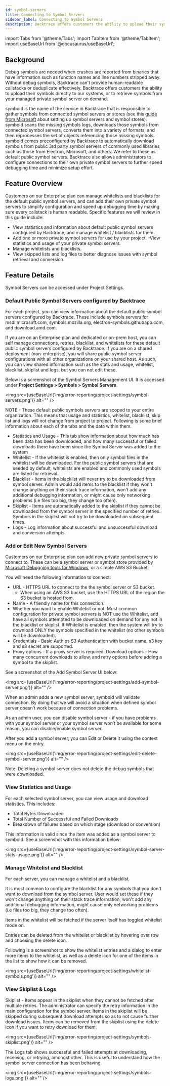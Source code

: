 ```yaml
---
id: symbol-servers
title: Connecting to Symbol Servers
sidebar_label: Connecting to Symbol Servers
description: Backtrace offers customers the ability to upload their symbols directly to our systems, or to retrieve symbols from your managed private symbol server on demand.
---
```

import Tabs from '@theme/Tabs';
import TabItem from '@theme/TabItem';
import useBaseUrl from '@docusaurus/useBaseUrl';

## Background
Debug symbols are needed when crashes are reported from binaries that have information such as function names and line numbers stripped away. Without debug symbols, Backtrace can't provide human-readable callstacks or deduplicate effectively. Backtrace offers customers the ability to upload their symbols directly to our systems, or to retrieve symbols from your managed private symbol server on demand.

symbold is the name of the service in Backtrace that is responsible to gather symbols from connected symbol servers or stores (see this [guide from Microsoft](https://docs.microsoft.com/en-us/windows/win32/debug/symbol-servers-and-symbol-stores) about setting up symbol servers and symbol stores). symbold scans the missing symbols logs, downloads those symbols from connected symbol servers, converts them into a variety of formats, and then reprocesses the set of objects referencing those missing symbols. symbold comes preconfigured by Backtrace to automatically download symbols from public 3rd party symbol servers of commonly used libraries such as those from Electron, Microsoft, and others. We refer to these as default public symbol servers. Backtrace also allows administrators to configure connections to their own private symbol servers to further speed debugging time and minimize setup effort.

## Feature Overview
Customers on our Enterprise plan can manage whitelists and blacklists for the default public symbol servers, and can add their own private symbol servers to simplify configuration and speed up debugging time by making sure every callstack is human readable. Specific features we will review in this guide include:
- View statistics and information about default public symbol servers configured by Backtrace, and manage whitelist / blacklists for them.
- Add one or more private symbol servers for use by your project.
 -View statistics and usage of your private symbol servers.
- Manage whitelists and blacklists.
- View skipped lists and log files to better diagnose issues with symbol retrieval and conversion.

## Feature Details
Symbol Servers can be accessed under Project Settings.

### Default Public Symbol Servers configured by Backtrace
For each project, you can view information about the default public symbol servers configured by Backtrace. These include symbols servers for msdl.microsoft.com, symbols.mozilla.org, electron-symbols.githubapp.com, and download.amd.com.

If you are on an Enterprise plan and dedicated or on-prem host, you can self manage connections, retries, blacklist, and whitelists for these default public symbol servers configured by Backtrace. If you are on a shared deployment (non-enterprise), you will share public symbol server configurations with all other organizations on your shared host. As such, you can view shared information such as the stats and usage, whitelist, blacklist, skiplist and logs, but you can not edit these.

Below is a screenshot of the Symbol Servers Management UI. It is accessed under **Project Settings > Symbols > Symbol Servers**.

<img src={useBaseUrl('img/error-reporting/project-settings/symbol-servers.png')} alt="" />

NOTE - These default public symbols servers are scoped to your entire organization. This means that usage and statistics, whitelist, blacklist, skip list and logs will not change from project to project. Following is some brief information about each of the tabs and the data within them.
- Statistics and Usage - This tab show information about how much has been data has been downloaded, and how many successful or failed downloads there have been since the Symbol Server was added to the system
- Whitelist - If the whitelist is enabled, then only symbol files in the whitelist will be downloaded. For the public symbol servers that are seeded by default, whitelists are enabled and commonly used symbols are listed for retrieval.
- Blacklist - Items in the blacklist will never try to be downloaded from symbol server. Admin would add items to the blacklist if they won't change anything on their stack trace information, won't add any additional debugging information, or might cause only networking problems (i.e files too big, they change too often).
- Skiplist - Items are automatically added to the skiplist if they cannot be downloaded from the symbol server in the specified number of retries. Symbols in the skiplist will not try to be downloaded on subsequent times.
- Logs - Log information about successful and unsuccessful download and conversion attempts.

### Add or Edit New Symbol Servers
Customers on our Enterprise plan can add new private symbol servers to connect to. These can be a symbol server or symbol store provided by [Microsoft Debugging tools for Windows](https://docs.microsoft.com/en-us/windows/win32/debug/symbol-servers-and-symbol-stores), or a simple AWS S3 Bucket.

You will need the following information to connect:
- URL - HTTPS URL to connect to the the symbol server or S3 bucket.
  - When using an AWS S3 bucket, use the HTTPS URL of the region the S3 bucket is hosted from.
- Name - A friendly name for this connection.
- Whether you want to enable Whitelist or not. Most common configuration for private symbol servers is NOT use the Whitelist, and have all symbols attempted to be downloaded on demand for any not in the blacklist or skiplist. If Whitelist is enabled, then the system will try to download ONLY the symbols specified in the whitelist (no other symbols will be downloaded).
- Credentials - Basic Auth os S3 Authentication with bucket name, s3 key and s3 secret are supported.
- Proxy options - If a proxy server is required.
Download options - How many concurrent downloads to allow, and retry options before adding a symbol to the skiplist.

See a screenshot of the Add Symbol Server UI below:

<img src={useBaseUrl('img/error-reporting/project-settings/add-symbol-server.png')} alt="" />

When an admin adds a new symbol server, symbold will validate connection. By doing that we will avoid a situation when defined symbol server doesn’t work because of connection problems.

As an admin user, you can disable symbol server - if you have problems with your symbol server or your symbol server won’t be available for some reason, you can disable/enable symbol server.

After you add a symbol server, you can Edit or Delete it using the context menu on the entry.

<img src={useBaseUrl('img/error-reporting/project-settings/edit-delete-symbol-server.png')} alt="" />

Note: Deleting a symbol server does not delete the debug symbols that were downloaded.

### View Statistics and Usage
For each selected symbol server, you can view usage and download statistics. This includes:
- Total Bytes Downloaded
- Total Number of Successful and Failed Downloads
- Breakdown of failures based on which stage (download or conversion)

This information is valid since the item was added as a symbol server to symbold. See a screenshot with this information below:

<img src={useBaseUrl('img/error-reporting/project-settings/symbol-server-stats-usage.png')} alt="" />

### Manage Whitelist and Blacklist
For each server, you can manage a whitelist and a blacklist.

It is most common to configure the blacklist for any symbols that you don't want to download from the symbol server. User would set these if they won't change anything on their stack trace information, won't add any additional debugging information, might cause only networking problems (i.e files too big, they change too often).

Items in the whitelist will be fetched if the server itself has toggled whitelist mode on.

Entries can be deleted from the whitelist or blacklist by hovering over row and choosing the delete icon.

Following is a screenshot to show the whitelist entries and a dialog to enter more items to the whitelist, as well as a delete icon for one of the items in the list to show how it can be removed.

<img src={useBaseUrl('img/error-reporting/project-settings/whitelist-symbols.png')} alt="" />

### View Skiplist & Logs
Skiplist - Items appear in the skiplist when they cannot be fetched after multiple retries. The administrator can specify the retry information in the main configuration for the symbol server. Items in the skiplist will be skipped during subsequent download attempts so as to not cause further download issues. Items can be removed from the skiplist using the delete icon if you want to retry download for them.

<img src={useBaseUrl('img/error-reporting/project-settings/symbols-skiplist.png')} alt="" />

The Logs tab shows successful and failed attempts at downloading, receiving, or retrying, amongst other. This is useful to understand how the symbol server connection has been behaving.

<img src={useBaseUrl('img/error-reporting/project-settings/symbols-logs.png')} alt="" />
